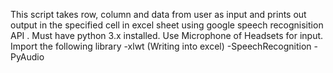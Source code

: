 This script takes row, column and data from user as input and prints out output in the specified cell in excel sheet using google speech recognisition API .
Must have python 3.x installed.
Use Microphone of Headsets for input.
Import the following library
-xlwt (Writing into excel)
-SpeechRecognition
-PyAudio 